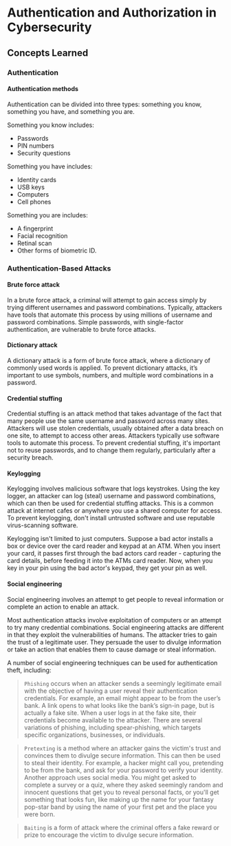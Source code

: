 # Authentication and Authorization in Cybersecurity

## Concepts Learned

### Authentication

#### Authentication methods

Authentication can be divided into three types: something you know, something you have, and something you are.

Something you know includes:
- Passwords
- PIN numbers
- Security questions

Something you have includes:
- Identity cards
- USB keys
- Computers
- Cell phones

Something you are includes:
- A fingerprint
- Facial recognition
- Retinal scan
- Other forms of biometric ID.

### Authentication-Based Attacks

#### Brute force attack
In a brute force attack, a criminal will attempt to gain access simply by trying different usernames and password combinations. Typically, attackers have tools that automate this process by using millions of username and password combinations. Simple passwords, with single-factor authentication, are vulnerable to brute force attacks.

#### Dictionary attack
A dictionary attack is a form of brute force attack, where a dictionary of commonly used words is applied. To prevent dictionary attacks, it’s important to use symbols, numbers, and multiple word combinations in a password.

#### Credential stuffing
Credential stuffing is an attack method that takes advantage of the fact that many people use the same username and password across many sites. Attackers will use stolen credentials, usually obtained after a data breach on one site, to attempt to access other areas. Attackers typically use software tools to automate this process. To prevent credential stuffing, it's important not to reuse passwords, and to change them regularly, particularly after a security breach.

#### Keylogging
Keylogging involves malicious software that logs keystrokes. Using the key logger, an attacker can log (steal) username and password combinations, which can then be used for credential stuffing attacks. This is a common attack at internet cafes or anywhere you use a shared computer for access. To prevent keylogging, don't install untrusted software and use reputable virus-scanning software.

Keylogging isn't limited to just computers. Suppose a bad actor installs a box or device over the card reader and keypad at an ATM. When you insert your card, it passes first through the bad actors card reader - capturing the card details, before feeding it into the ATMs card reader. Now, when you key in your pin using the bad actor's keypad, they get your pin as well.

#### Social engineering
Social engineering involves an attempt to get people to reveal information or complete an action to enable an attack.

Most authentication attacks involve exploitation of computers or an attempt to try many credential combinations. Social engineering attacks are different in that they exploit the vulnerabilities of humans. The attacker tries to gain the trust of a legitimate user. They persuade the user to divulge information or take an action that enables them to cause damage or steal information.

A number of social engineering techniques can be used for authentication theft, including:

> `Phishing` occurs when an attacker sends a seemingly legitimate email with the objective of having a user reveal their authentication credentials. For example, an email might appear to be from the user’s bank. A link opens to what looks like the bank’s sign-in page, but is actually a fake site. When a user logs in at the fake site, their credentials become available to the attacker. There are several variations of phishing, including spear-phishing, which targets specific organizations, businesses, or individuals.

> `Pretexting` is a method where an attacker gains the victim's trust and convinces them to divulge secure information. This can then be used to steal their identity. For example, a hacker might call you, pretending to be from the bank, and ask for your password to verify your identity. Another approach uses social media. You might get asked to complete a survey or a quiz, where they asked seemingly random and innocent questions that get you to reveal personal facts, or you'll get something that looks fun, like making up the name for your fantasy pop-star band by using the name of your first pet and the place you were born.

> `Baiting` is a form of attack where the criminal offers a fake reward or prize to encourage the victim to divulge secure information.